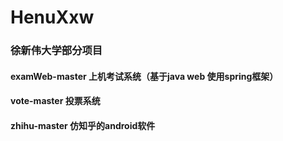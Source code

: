 # HenuXxw
### 徐新伟大学部分项目
#### examWeb-master 上机考试系统（基于java web 使用spring框架）
#### vote-master 投票系统
#### zhihu-master 仿知乎的android软件

